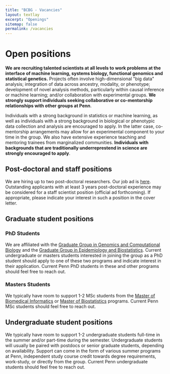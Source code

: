 ```yaml
---
title: "BCBG - Vacancies"
layout: textlay
excerpt: "Openings"
sitemap: false
permalink: /vacancies
---
```


# Open positions

**We are recruiting talented scientists at all levels to work problems at the interface of machine learning, systems biology, functional genomics and statistical genetics.** Projects often involve high-dimensional "big data" analysis; integration of data across ancestry, modality, or phenotype; development of novel analysis methods, particularly within causal inference or machine learning; and/or collaboration with experimental groups. **We strongly support individuals seeking collaborative or co-mentorship relationships with other groups at Penn**.

Individuals with a strong background in statistics or machine learning, as well as individuals with a strong background in biological or phenotypic data collection and analysis are encouraged to apply. In the latter case, co-mentorship arrangements may allow for an experimental component to your time in the group. We also have extensive experience teaching and mentoring trainees from marginalized communities. **Individuals with backgrounds that are traditionally underreprestend in science are strongly encouraged to apply**.

## Post-doctoral and staff positions

We are hiring up to two post-doctoral researchers. Our job ad is [here](). Outstanding applicants with at least 3 years post-doctoral experience may be considered for a staff scientist position (official ad forthcoming). If appropriate, please indicate your interest in such a position in the cover letter.

## Graduate student positions
### PhD Students
We are affiliated with the [Graduate Group in Genomics and Computational Biology](https://www.med.upenn.edu/gcb/) and the [Graduate Group in Epidemiology and Biostatistics](https://www.med.upenn.edu/ggeb/). Current undergraduate or masters students interested in joining the group as a PhD student should apply to one of these two programs and indicate interest in their application. Current Penn PhD students in these and other programs should feel free to reach out.

### Masters Students
We typically have room to support 1-2 MSc students from the [Master of Biomedical Informatics](https://www.med.upenn.edu/mbmi/about.html) or [Master of Biostatistics](https://www.med.upenn.edu/ggeb/about-biostatistics.html) programs. Current Penn MSc students should feel free to reach out.

## Undergraduate student positions
We typically have room to support 1-2 undergraduate students full-time in the summer and/or part-time during the semester. Undergraduate students will usually be paired with postdocs or senior graduate students, depending on availability. Support can come in the form of various summer programs at Penn, independent study course credit towards degree requirements, work-study, or directly from the group. Current Penn undergraduate students should feel free to reach out.
